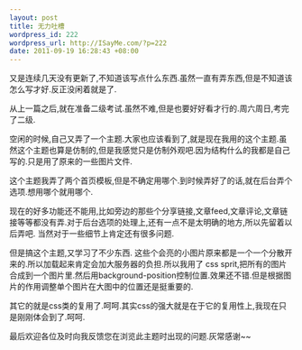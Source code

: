```yaml
--- 
layout: post
title: 无力吐槽
wordpress_id: 222
wordpress_url: http://ISayMe.com/?p=222
date: 2011-09-19 16:28:43 +08:00
---
```

又是连续几天没有更新了,不知道该写点什么东西.虽然一直有弄东西,但是不知道该怎么写才好.反正没闲着就是了.

从上一篇之后,就在准备二级考试.虽然不难,但是也要好好看才行的.周六周日,考完了二级.

空闲的时候,自己又弄了一个主题.大家也应该看到了,就是现在我用的这个主题.虽然这个主题也算是仿制的,但是我感觉只是仿制外观吧.因为结构什么的我都是自己写的.只是用了原来的一些图片文件.

这个主题我弄了两个首页模板,但是不确定用哪个.到时候弄好了的话,就在后台弄个选项.想用哪个就用哪个.

现在的好多功能还不能用,比如旁边的那些个分享链接,文章feed,文章评论,文章链接等等都没有弄.对于后台选项的处理上,还有一点不是太明确的地方,所以先留着以后弄吧.
当然对于一些细节上肯定还有很多问题.

但是搞这个主题,又学习了不少东西.
这些个会亮的小图片原来都是一个一个分散开来的.所以加载起来肯定会加大服务器的负担.所以我用了 css sprit,把所有的图片合成到一个图片里.然后用background-position控制位置.效果还不错.但是根据图片的作用调整单个图片在大图中的位置还是挺重要的.

其它的就是css类的复用了.呵呵.其实css的强大就是在于它的复用性上,我现在只是刚刚体会到了.呵呵.

最后欢迎各位及时向我反馈您在浏览此主题时出现的问题.灰常感谢~~
